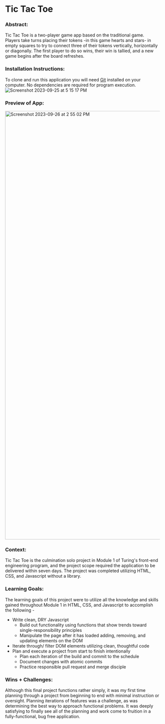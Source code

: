 # Tic Tac Toe

### Abstract:
  Tic Tac Toe is a two-player game app based on the traditional game. Players take turns placing their tokens -in this game hearts and stars- in empty squares to try to connect three of their tokens vertically, horizontally or diagonally. The first player to do so wins, their win is tallied, and a new game begins after the board refreshes.
  
### Installation Instructions:
  To clone and run this application you will need [Git](https://git-scm.com/) installed on your computer. No dependencies are required for program execution.
![Screenshot 2023-09-25 at 5 15 17 PM](https://github.com/eric-kendrick/tic-tac-toe/assets/45040241/e990d39c-4c0d-4eba-b007-b658b19c2cc4)


### Preview of App:
<img width="1391" alt="Screenshot 2023-09-26 at 2 55 02 PM" src="https://github.com/eric-kendrick/tic-tac-toe/assets/45040241/70e3536c-89ef-4370-8b86-bd92c40ea300">


### Context:
 Tic Tac Toe is the culmination solo project in Module 1 of Turing's front-end engineering program, and the project scope required the application to be delivered within seven days. The project was completed utilizing HTML, CSS, and Javascript without a library.


### Learning Goals:
  The learning goals of this project were to utilize all the knowledge and skills gained throughout Module 1 in HTML, CSS, and Javascript to accomplish the following - 
  * Write clean, DRY Javascript
    * Build out functionality using functions that show trends toward single-responsibility principles 
    * Manipulate the page after it has loaded adding, removing, and updating elements on the DOM
  * Iterate through/ filter DOM elements utilizing clean, thoughtful code
  * Plan and execute a project from start to finish intentionally
    * Plan each iteration of the build and commit to the schedule
    * Document changes with atomic commits
    * Practice responsible pull request and merge disciple

### Wins + Challenges:
  Although this final project functions rather simply, it was my first time planning through a project from beginning to end with minimal instruction or oversight. Planning iterations of features was a challenge, as was determining the best way to approach functional problems. It was deeply satisfying to finally see all of the planning and work come to fruition in a fully-functional, bug free application. 
